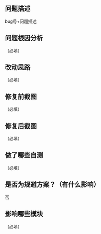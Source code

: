 ## 问题描述
bug号+问题描述

## 问题根因分析
（必填）

## 改动思路
（必填）

## 修复前截图
（必填）

## 修复后截图
（必填）

## 做了哪些自测
（必填）

## 是否为规避方案？（有什么影响）
否

## 影响哪些模块
（必填）
